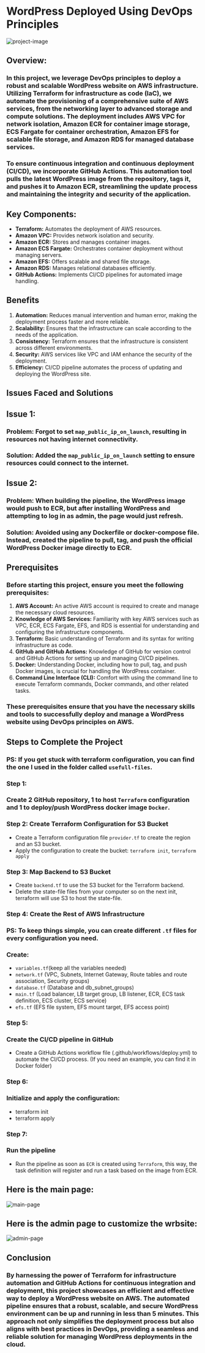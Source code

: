 # WordPress Deployed Using DevOps Principles

![project-image](/images/project-image.png)

## Overview: 

### In this project, we leverage DevOps principles to deploy a robust and scalable WordPress website on AWS infrastructure. Utilizing Terraform for infrastructure as code (IaC), we automate the provisioning of a comprehensive suite of AWS services, from the networking layer to advanced storage and compute solutions. The deployment includes AWS VPC for network isolation, Amazon ECR for container image storage, ECS Fargate for container orchestration, Amazon EFS for scalable file storage, and Amazon RDS for managed database services.

### To ensure continuous integration and continuous deployment (CI/CD), we incorporate GitHub Actions. This automation tool pulls the latest WordPress image from the repository, tags it, and pushes it to Amazon ECR, streamlining the update process and maintaining the integrity and security of the application.

## **Key Components:**

- **Terraform:** Automates the deployment of AWS resources.
- **Amazon VPC:** Provides network isolation and security.
- **Amazon ECR:** Stores and manages container images.
- **Amazon ECS Fargate:** Orchestrates container deployment without managing servers.
- **Amazon EFS:** Offers scalable and shared file storage.
- **Amazon RDS:** Manages relational databases efficiently.
- **GitHub Actions:** Implements CI/CD pipelines for automated image handling.

## **Benefits**

1. **Automation:** Reduces manual intervention and human error, making the deployment process faster and more reliable.
2. **Scalability:** Ensures that the infrastructure can scale according to the needs of the application.
3. **Consistency:** Terraform ensures that the infrastructure is consistent across different environments.
4. **Security:** AWS services like VPC and IAM enhance the security of the deployment.
5. **Efficiency:** CI/CD pipeline automates the process of updating and deploying the WordPress site.

## **Issues Faced and Solutions**

## **Issue 1:**

### **Problem:** Forgot to set `map_public_ip_on_launch`, resulting in resources not having internet connectivity.
### **Solution:** Added the `map_public_ip_on_launch` setting to ensure resources could connect to the internet.

## **Issue 2:**

### **Problem:** When building the pipeline, the WordPress image would push to ECR, but after installing WordPress and attempting to log in as admin, the page would just refresh.
### **Solution:** Avoided using any Dockerfile or docker-compose file. Instead, created the pipeline to pull, tag, and push the official WordPress Docker image directly to ECR.

## **Prerequisites**
### Before starting this project, ensure you meet the following prerequisites:

1. **AWS Account:** An active AWS account is required to create and manage the necessary cloud resources.
2. **Knowledge of AWS Services:** Familiarity with key AWS services such as VPC, ECR, ECS Fargate, EFS, and RDS is essential for understanding and configuring the infrastructure components.
3. **Terraform:** Basic understanding of Terraform and its syntax for writing infrastructure as code.
4. **GitHub and GitHub Actions:** Knowledge of GitHub for version control and GitHub Actions for setting up and managing CI/CD pipelines.
5. **Docker:** Understanding Docker, including how to pull, tag, and push Docker images, is crucial for handling the WordPress container.
6. **Command Line Interface (CLI):** Comfort with using the command line to execute Terraform commands, Docker commands, and other related tasks.
### These prerequisites ensure that you have the necessary skills and tools to successfully deploy and manage a WordPress website using DevOps principles on AWS.

## **Steps to Complete the Project**

### PS: If you get stuck with terraform configuration, you can find the one I used in the folder called `usefull-files`.

### **Step 1:**

### Create 2 GitHub repository, 1 to host `Terraform` configuration and 1 to deploy/push WordPress docker image `Docker`.

### **Step 2:** Create Terraform Configuration for S3 Bucket
- Create a Terraform configuration file `provider.tf` to create the region and an S3 bucket.
- Apply the configuration to create the bucket: `terraform init`, `terraform apply`

### **Step 3:** Map Backend to S3 Bucket

- Create `backend.tf` to use the S3 bucket for the Terraform backend.
- Delete the state-file files from your computer so on the next init, terraform will use S3 to host the state-file.

### **Step 4:** Create the Rest of AWS Infrastructure

### PS: To keep things simple, you can create different `.tf` files for every configuration you need.

### **Create:**
- `variables.tf`(keep all the variables needed) 
- `network.tf` (VPC, Subnets, Internet Gateway, Route tables and route association, Security groups)
- `database.tf` (Database and db_subnet_groups)
- `main.tf` (Load balancer, LB target group, LB listener, ECR, ECS task definition, ECS cluster, ECS service)
- `efs.tf` (EFS file system, EFS mount target, EFS access point)

### **Step 5:**

### **Create the CI/CD pipeline in GitHub**

- Create a GitHub Actions workflow file (.github/workflows/deploy.yml) to automate the CI/CD process. (If you need an example, you can find it in Docker folder)

### **Step 6:**

### **Initialize and apply the configuration:**

- terraform init
- terraform apply

### **Step 7:**

### **Run the pipeline**
- Run the pipeline as soon as `ECR` is created using `Terraform`, this way, the task definition will register and run a task based on the image from ECR.


## Here is the main page:
![main-page](/images/main-website.png)

## Here is the admin page to customize the wrbsite:
![admin-page](/images/admin-website.png)

## **Conclusion**

### By harnessing the power of Terraform for infrastructure automation and GitHub Actions for continuous integration and deployment, this project showcases an efficient and effective way to deploy a WordPress website on AWS. The automated pipeline ensures that a robust, scalable, and secure WordPress environment can be up and running in less than 5 minutes. This approach not only simplifies the deployment process but also aligns with best practices in DevOps, providing a seamless and reliable solution for managing WordPress deployments in the cloud.
